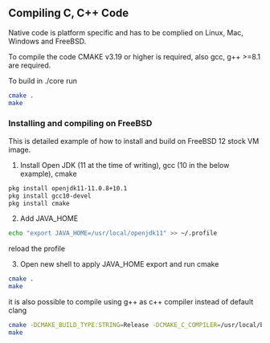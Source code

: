 ## Compiling C, C++ Code

Native code is platform specific and has to be complied on Linux, Mac, Windows and FreeBSD.

To compile the code CMAKE v3.19 or higher is required, also gcc, g++ >=8.1 are required.

To build in ./core run

```bash
cmake .
make
```

### Installing and compiling on FreeBSD

This is detailed example of how to install and build on FreeBSD 12 stock VM image.

1. Install Open JDK (11 at the time of writing), gcc (10 in the below example), cmake

```bash
pkg install openjdk11-11.0.8+10.1
pkg install gcc10-devel
pkg install cmake
```

2. Add JAVA_HOME

```bash
echo "export JAVA_HOME=/usr/local/openjdk11" >> ~/.profile
```

reload the profile 

3. Open new shell to apply JAVA_HOME export and run cmake 

```bash
cmake .
make  
```

it is also possible to compile using g++ as c++ compiler instead of default clang 

```bash
cmake -DCMAKE_BUILD_TYPE:STRING=Release -DCMAKE_C_COMPILER=/usr/local/bin/gcc10 -DCMAKE_CXX_COMPILER=/usr/local/bin/g++10 .
make
```
